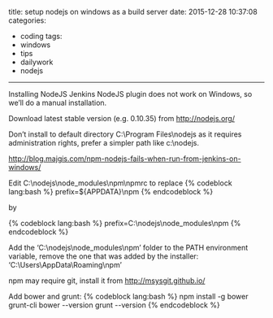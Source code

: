 title: setup nodejs on windows as a build server
date: 2015-12-28 10:37:08
categories:
- coding
tags:
- windows
- tips
- dailywork
- nodejs
---

Installing NodeJS
Jenkins NodeJS plugin does not work on Windows, so we’ll do a manual installation.

Download latest stable version (e.g. 0.10.35) from http://nodejs.org/

Don’t install to default directory C:\Program Files\nodejs as it requires administration rights, prefer a simpler path like c:\nodejs.

http://blog.majgis.com/npm-nodejs-fails-when-run-from-jenkins-on-windows/

Edit C:\nodejs\node_modules\npm\npmrc to replace
{% codeblock lang:bash %}
prefix=${APPDATA}\npm
{% endcodeblock %}

by

{% codeblock lang:bash %}
prefix=C:\nodejs\node_modules\npm
{% endcodeblock %}

Add the ‘C:\nodejs\node_modules\npm’ folder to the PATH environment variable, remove the one that was added by the installer: ‘C:\Users<user>\AppData\Roaming\npm’

npm may require git, install it from http://msysgit.github.io/

Add bower and grunt:
{% codeblock lang:bash %}
npm install -g bower grunt-cli
bower --version
grunt --version
{% endcodeblock %}